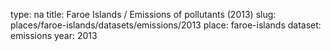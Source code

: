 type: na
title: Faroe Islands / Emissions of pollutants (2013)
slug: places/faroe-islands/datasets/emissions/2013
place: faroe-islands
dataset: emissions
year: 2013
